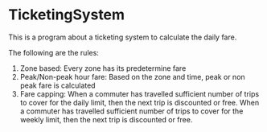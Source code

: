 # TicketingSystem

This is a program about a ticketing system to calculate the daily fare. 

The following are the rules:

1.  Zone based:
      Every zone has its predetermine fare
2.  Peak/Non-peak hour fare:
      Based on the zone and time, peak or non peak fare is calculated
3. Fare capping:
      When a commuter has travelled sufficient number of trips to cover for the daily limit, then the next trip is discounted or free.
      When a commuter has travelled sufficient number of trips to cover for the weekly limit, then the next trip is discounted or free.
